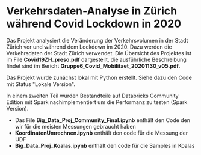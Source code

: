 # Verkehrsdaten-Analyse in Zürich während Covid Lockdown in 2020

Das Projekt analysiert die Veränderung der Verkehrsvolumen in der Stadt Zürich vor und während dem Lockdown im 2020. Dazu werden die Verkehrsdaten der Stadt Zürich verwendet. Die Übersicht des Projektes ist im File **Covid19ZH_preso.pdf** dargestellt, die ausführliche Beschreibung findet sind im Bericht **Gruppe6_Covid_Mobilitaet_20201130_v05.pdf**.

Das Projekt wurde zunächst lokal mit Python erstellt. Siehe dazu den Code mit Status "Lokale Version".

In einem zweiten Teil wurden Bestandteile auf Databricks Community Edition mit Spark nachimplementiert um die Performanz zu testen (Spark Version).

* Das File **Big_Data_Proj_Community_Final.ipynb** enthält den Code den wir für die meisten Messungen gebraucht haben
* **KoordinatenUmrechnen.ipynb** enthält den code für die Messung der UDF
* **Big_Data_Proj_Koalas.ipynb** enthält den code für die Samples in Koalas

